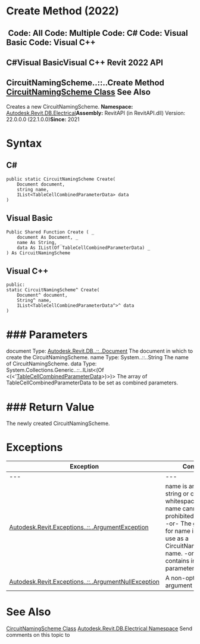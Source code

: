 # Create Method (2022)

﻿
 Code: All Code: Multiple Code: C# Code: Visual Basic Code: Visual C++   
---  
C#Visual BasicVisual C++
Revit 2022 API  
---  
CircuitNamingScheme..::..Create Method   
[CircuitNamingScheme Class](99de5fb2-6e65-7b1f-1866-347c40d427af.md "CircuitNamingScheme Class") See Also  
---  
Creates a new CircuitNamingScheme. 
**Namespace:** [Autodesk.Revit.DB.Electrical](212a1314-7843-2c6c-3322-363127e4059f.md "Autodesk.Revit.DB.Electrical Namespace")**Assembly:** RevitAPI (in RevitAPI.dll) Version: 22.0.0.0 (22.1.0.0)**Since:** 2021 
# Syntax
C#  
---  
```text
public static CircuitNamingScheme Create(
	Document document,
	string name,
	IList<TableCellCombinedParameterData> data
)
```
  
Visual Basic  
---  
```text
Public Shared Function Create ( _
	document As Document, _
	name As String, _
	data As IList(Of TableCellCombinedParameterData) _
) As CircuitNamingScheme
```
  
Visual C++  
---  
```text
public:
static CircuitNamingScheme^ Create(
	Document^ document, 
	String^ name, 
	IList<TableCellCombinedParameterData^>^ data
)
```
  
# ### Parameters
document
    Type: [Autodesk.Revit.DB..::..Document](db03274b-a107-aa32-9034-f3e0df4bb1ec.md "Document Class") The document in which to create the CircuitNamingScheme. 
name
    Type: System..::..String The name of CircuitNamingScheme. 
data
    Type: System.Collections.Generic..::..IList<(Of <(<'[TableCellCombinedParameterData](f2303148-6e5e-d143-3725-3ac12c04ea86.md "TableCellCombinedParameterData Class")>)>)> The array of TableCellCombinedParameterData to be set as combined parameters. 
# ### Return Value
The newly created CircuitNamingScheme. 
# Exceptions
| Exception | Condition |
| --- | --- |
| --- | --- |
| [Autodesk.Revit.Exceptions..::..ArgumentException](2e6e4206-97a8-dd4b-df5d-4269f4bb6088.md "ArgumentException Class") | name is an empty string or contains only whitespace. -or- name cannot include prohibited characters. -or- The given value for name is already in use as a CircuitNamingScheme name. -or- The data contains invalid parameter id. |
| [Autodesk.Revit.Exceptions..::..ArgumentNullException](631e1424-60f4-929b-4e52-dda9dcd26316.md "ArgumentNullException Class") | A non-optional argument was null |

# See Also
[CircuitNamingScheme Class](99de5fb2-6e65-7b1f-1866-347c40d427af.md "CircuitNamingScheme Class")
[Autodesk.Revit.DB.Electrical Namespace](212a1314-7843-2c6c-3322-363127e4059f.md "Autodesk.Revit.DB.Electrical Namespace")
Send comments on this topic to 